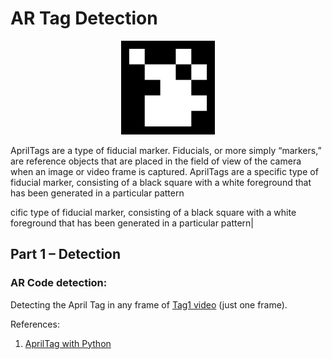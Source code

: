# AR Tag Detection
<p align="center">
<img src="https://github.com/kavyadevd/ARTagDetection/blob/f9ce7cd4daae2ef46c01747de8a0295fe2912d8d/marker.png" alt="ARTAG" width="150px"></img></p>
<p>AprilTags are a type of fiducial marker. Fiducials, or more simply “markers,” are reference objects that are placed in the field of view of the camera when an image or video frame is captured. AprilTags are a specific type of fiducial marker, consisting of a black square with a white foreground that has been generated in a particular pattern</p>
cific type of fiducial marker, consisting of a black square with a white foreground that has been generated in a particular pattern|

## Part 1 – Detection
### AR Code detection:
Detecting the April Tag in any frame of [Tag1 video](https://drive.google.com/file/d/1EBSii403dwpq7xSvNH2HxUg48nqVUwQ6/view?usp=sharing) (just one frame).


References:
1. [AprilTag with Python](https://pyimagesearch.com/2020/11/02/apriltag-with-python/)
